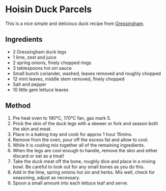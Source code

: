 # Hoisin Duck Parcels # 

This is a nice simple and delicious duck recipe from [Gressingham](https://www.gressinghamduck.co.uk/recipes/hoisin-duck-parcels/).

## Ingredients ## 

- 2 Gressingham duck legs
- 1 lime, zest and juice
- 2 spring onions, finely chopped rings
- 3 tablespoons hoi sin sauce
- Small bunch coriander, washed, leaves removed and roughly chopped
- 12 mint leaves, middle stem removed, finely chopped
- Salt and pepper
- 10 little gem lettuce leaves

## Method ## 

1. Pre heat oven to 190°C, 170°C fan, gas mark 5.
1. Prick the skin of the duck legs with a skewer or fork and season both the skin and meat.
1. Place in a baking tray and cook for approx 1 hour 15mins.
1. Remove from the oven, pour off the excess fat and allow to cool.
1. While it is cooling mix together all of the remaining ingredients.
1. When the legs are cool enough to handle, remove the skin and either discard or eat as a treat!
1. Take the duck meat off the bone, roughly dice and place in a mixing bowl. Be careful to look out for any small bones as you do this.
1. Add in the lime, spring onions hoi sin and herbs. Mix well, check for seasoning, adjust as necessary.
1. Spoon a small amount into each lettuce leaf and serve.
